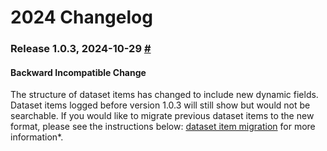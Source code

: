 # 2024 Changelog

### Release 1.0.3, 2024-10-29 [#](apps/opik-backend/data-migrations/1.0.3/README.md)

#### Backward Incompatible Change

The structure of dataset items has changed to include new dynamic fields. Dataset items logged before version 1.0.3 will still show but would not be searchable. 
If you would like to migrate previous dataset items to the new format, please see the instructions below: [dataset item migration](apps/opik-backend/data-migrations/1.0.3/README.md) for more information*.



